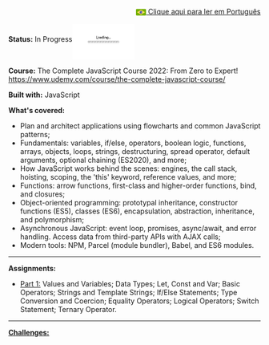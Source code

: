 <p align="right"><a href="README-pt.md"><img src="img/br-flag.png" height="20" align="center"> Clique aqui para ler em Português </a></p>

**Status:** In Progress<img src="img/loading.gif" height="70" align="middle"></img>

**Course:** The Complete JavaScript Course 2022: From Zero to Expert! https://www.udemy.com/course/the-complete-javascript-course/

**Built with:** JavaScript

**What's covered:**
- Plan and architect applications using flowcharts and common JavaScript patterns;
- Fundamentals: variables, if/else, operators, boolean logic, functions, arrays, objects, loops, strings, destructuring, spread operator, default arguments, optional chaining (ES2020), and more;
- How JavaScript works behind the scenes: engines, the call stack, hoisting, scoping, the 'this' keyword, reference values, and more;
- Functions: arrow functions, first-class and higher-order functions, bind, and closures;
- Object-oriented programming: prototypal inheritance, constructor functions (ES5), classes (ES6), encapsulation, abstraction, inheritance, and polymorphism;
- Asynchronous JavaScript: event loop, promises, async/await, and error handling. Access data from third-party APIs with AJAX calls;
- Modern tools: NPM, Parcel (module bundler), Babel, and ES6 modules.

------------------------------------------------------------------------------------------------------------------------------------------------------- 

 

**Assignments:** 
- <a href="Part1/practiceExercises.js">Part 1:</a> Values and Variables; Data Types; Let, Const and Var; Basic Operators; Strings and Template Strings;
If/Else Statements; Type Conversion and Coercion; Equality Operators; Logical Operators; Switch Statement; Ternary Operator.

------------------------------------------------------------------------------------------------------------------------------------------------------- 
 

**<a href="all-coding-challenges.pdf">Challenges:</a>**
 

 



 

